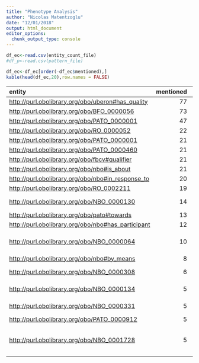 ```yaml
---
title: "Phenotype Analysis"
author: "Nicolas Matentzoglu"
date: "12/01/2018"
output: html_document
editor_options:
  chunk_output_type: console
---
```





```r
df_ec<-read.csv(entity_count_file)
#df_p<-read.csv(pattern_file)

df_ec<-df_ec[order(-df_ec$mentioned),]
kable(head(df_ec,20),row.names = FALSE)
```



|entity                                             | mentioned|oid     |entity_label                               |entity_class   |X  |
|:--------------------------------------------------|---------:|:-------|:------------------------------------------|:--------------|:--|
|http://purl.obolibrary.org/obo/uberon#has_quality  |        77|nbo.owl |has_quality                                |ObjectProperty |NA |
|http://purl.obolibrary.org/obo/BFO_0000056         |        73|nbo.owl |BFO_0000056                                |ObjectProperty |NA |
|http://purl.obolibrary.org/obo/PATO_0000001        |        47|nbo.owl |quality                                    |Class          |NA |
|http://purl.obolibrary.org/obo/RO_0000052          |        22|dpo.owl |inheres_in                                 |ObjectProperty |NA |
|http://purl.obolibrary.org/obo/PATO_0000001        |        21|dpo.owl |quality                                    |Class          |NA |
|http://purl.obolibrary.org/obo/PATO_0000460        |        21|dpo.owl |abnormal                                   |Class          |NA |
|http://purl.obolibrary.org/obo/fbcv#qualifier      |        21|dpo.owl |qualifier                                  |ObjectProperty |NA |
|http://purl.obolibrary.org/obo/nbo#is_about        |        21|nbo.owl |is_about                                   |ObjectProperty |NA |
|http://purl.obolibrary.org/obo/nbo#in_response_to  |        20|nbo.owl |in_response_to                             |ObjectProperty |NA |
|http://purl.obolibrary.org/obo/RO_0002211          |        19|nbo.owl |regulates                                  |ObjectProperty |NA |
|http://purl.obolibrary.org/obo/NBO_0000130         |        14|nbo.owl |liquid consumption                         |Class          |NA |
|http://purl.obolibrary.org/obo/pato#towards        |        13|nbo.owl |towards                                    |ObjectProperty |NA |
|http://purl.obolibrary.org/obo/nbo#has_participant |        12|nbo.owl |has_participant                            |ObjectProperty |NA |
|http://purl.obolibrary.org/obo/NBO_0000064         |        10|nbo.owl |regulation of drinking behavior            |Class          |NA |
|http://purl.obolibrary.org/obo/nbo#by_means        |         8|nbo.owl |by_means                                   |ObjectProperty |NA |
|http://purl.obolibrary.org/obo/NBO_0000308         |         6|nbo.owl |sensation behavior                         |Class          |NA |
|http://purl.obolibrary.org/obo/NBO_0000134         |         5|nbo.owl |food consumption                           |Class          |NA |
|http://purl.obolibrary.org/obo/NBO_0000331         |         5|nbo.owl |nociceptive behavior                       |Class          |NA |
|http://purl.obolibrary.org/obo/PATO_0000912        |         5|nbo.owl |increased rate                             |Class          |NA |
|http://purl.obolibrary.org/obo/NBO_0001728         |         5|nbo.owl |behavioral response to addictive substance |Class          |NA |
